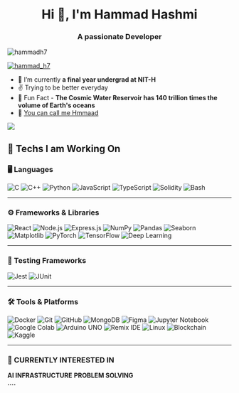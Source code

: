 <h1 align="center">Hi 👋, I'm Hammad Hashmi</h1>
<h3 align="center">A passionate Developer</h3>

<p align="left"> <img src="https://komarev.com/ghpvc/?username=hammadh7&label=Profile%20views&color=0e75b6&style=flat" alt="hammadh7" /> </p>

<p align="left"> <a href="https://twitter.com/hammad_h7" target="blank"><img src="https://img.shields.io/twitter/follow/hammad_h7?logo=twitter&style=for-the-badge" alt="hammad_h7" /></a> </p>

- 🌱 I’m currently  **a final year undergrad at NIT-H**
- ✌️ Trying to be better everyday
- 🪼 Fun Fact - **The Cosmic Water Reservoir has 140 trillion times the volume of Earth's oceans**
- 🤍 [You can call me Hmmaad](https://hmmaad.me)




![](https://github.com/user-attachments/assets/19690910-524a-40b8-98ed-12b55773d796)



## 🚀 Techs I am Working On  

### 🖥️ Languages  
![C](https://img.shields.io/badge/c-%2300599C.svg?style=for-the-badge&logo=c&logoColor=white)  ![C++](https://img.shields.io/badge/c++-%2300599C.svg?style=for-the-badge&logo=c%2B%2B&logoColor=white)  ![Python](https://img.shields.io/badge/python-3670A0?style=for-the-badge&logo=python&logoColor=ffdd54)  ![JavaScript](https://img.shields.io/badge/javascript-%23323330.svg?style=for-the-badge&logo=javascript&logoColor=%23F7DF1E)  ![TypeScript](https://img.shields.io/badge/typescript-%23007ACC.svg?style=for-the-badge&logo=typescript&logoColor=white)  ![Solidity](https://img.shields.io/badge/Solidity-%23363636.svg?style=for-the-badge&logo=solidity&logoColor=white)  ![Bash](https://img.shields.io/badge/bash_script-%23121011.svg?style=for-the-badge&logo=gnu-bash&logoColor=white)  

---

### ⚙️ Frameworks & Libraries  
![React](https://img.shields.io/badge/react-%2320232a.svg?style=for-the-badge&logo=react&logoColor=%2361DAFB)  ![Node.js](https://img.shields.io/badge/node.js-6DA55F?style=for-the-badge&logo=node.js&logoColor=white)  ![Express.js](https://img.shields.io/badge/express.js-%23404d59.svg?style=for-the-badge&logo=express&logoColor=%2361DAFB)  ![NumPy](https://img.shields.io/badge/numpy-%23013243.svg?style=for-the-badge&logo=numpy&logoColor=white)  ![Pandas](https://img.shields.io/badge/pandas-%23150458.svg?style=for-the-badge&logo=pandas&logoColor=white)  ![Seaborn](https://img.shields.io/badge/seaborn-%232E4A62.svg?style=for-the-badge&logo=python&logoColor=white)  ![Matplotlib](https://img.shields.io/badge/matplotlib-%23ffffff.svg?style=for-the-badge&logo=matplotlib&logoColor=black)  ![PyTorch](https://img.shields.io/badge/pytorch-%23EE4C2C.svg?style=for-the-badge&logo=pytorch&logoColor=white)  ![TensorFlow](https://img.shields.io/badge/tensorflow-%23FF6F00.svg?style=for-the-badge&logo=tensorflow&logoColor=white)  ![Deep Learning](https://img.shields.io/badge/deeplearning-%230A192F.svg?style=for-the-badge&logo=deeplearning&logoColor=white)  

---

### 🧪 Testing Frameworks  
![Jest](https://img.shields.io/badge/jest-%23C21325.svg?style=for-the-badge&logo=jest&logoColor=white)  ![JUnit](https://img.shields.io/badge/junit-%2325A162.svg?style=for-the-badge&logo=junit5&logoColor=white)  

---

### 🛠️ Tools & Platforms  
![Docker](https://img.shields.io/badge/docker-%230db7ed.svg?style=for-the-badge&logo=docker&logoColor=white)  ![Git](https://img.shields.io/badge/git-%23F05033.svg?style=for-the-badge&logo=git&logoColor=white)  ![GitHub](https://img.shields.io/badge/github-%23121011.svg?style=for-the-badge&logo=github&logoColor=white)  ![MongoDB](https://img.shields.io/badge/mongodb-%234ea94b.svg?style=for-the-badge&logo=mongodb&logoColor=white)  ![Figma](https://img.shields.io/badge/Figma-%23F24E1E.svg?style=for-the-badge&logo=figma&logoColor=white)  ![Jupyter Notebook](https://img.shields.io/badge/Jupyter-%23F37626.svg?style=for-the-badge&logo=jupyter&logoColor=white)  ![Google Colab](https://img.shields.io/badge/Google%20Colab-%23F9AB00.svg?style=for-the-badge&logo=googlecolab&logoColor=white)  ![Arduino UNO](https://img.shields.io/badge/Arduino%20UNO-%2300979D.svg?style=for-the-badge&logo=arduino&logoColor=white)  ![Remix IDE](https://img.shields.io/badge/Remix-%23000000.svg?style=for-the-badge&logo=ethereum&logoColor=white)  ![Linux](https://img.shields.io/badge/Linux-%23FCC624.svg?style=for-the-badge&logo=linux&logoColor=black)  ![Blockchain](https://img.shields.io/badge/Blockchain-%23000000.svg?style=for-the-badge&logo=ethereum&logoColor=white)  ![Kaggle](https://img.shields.io/badge/kaggle-%2306B6D4.svg?style=for-the-badge&logo=kaggle&logoColor=white)  

---

### 🔭 CURRENTLY INTERESTED IN  
**AI INFRASTRUCTURE**
**PROBLEM SOLVING**  
**....**


